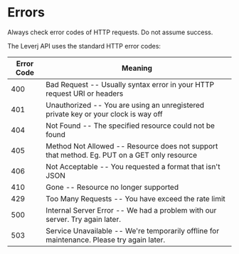 # Errors

<aside class="notice">Always check error codes of HTTP requests. Do not assume success.</aside>

The Leverj API uses the standard HTTP error codes:

Error Code | Meaning
---------- | -------
400 | Bad Request -- Usually syntax error in your HTTP request URI or headers
401 | Unauthorized -- You are using an unregistered private key or your clock is way off
404 | Not Found -- The specified resource could not be found
405 | Method Not Allowed -- Resource does not support that method. Eg. PUT on a GET only resource
406 | Not Acceptable -- You requested a format that isn't JSON
410 | Gone -- Resource no longer supported
429 | Too Many Requests -- You have exceed the rate limit
500 | Internal Server Error -- We had a problem with our server. Try again later.
503 | Service Unavailable -- We're temporarily offline for maintenance. Please try again later.
